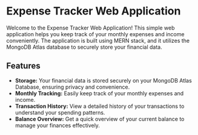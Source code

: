 # Expense Tracker Web Application

Welcome to the Expense Tracker Web Application! This simple web application helps you keep track of your monthly expenses and income conveniently. The application is built using MERN stack, and it utilizes the MongoDB Atlas database to securely store your financial data.

## Features

- **Storage:** Your financial data is stored securely on your MongoDB Atlas Database, ensuring privacy and convenience.
- **Monthly Tracking:** Easily keep track of your monthly expenses and income.
- **Transaction History:** View a detailed history of your transactions to understand your spending patterns.
- **Balance Overview:** Get a quick overview of your current balance to manage your finances effectively.
